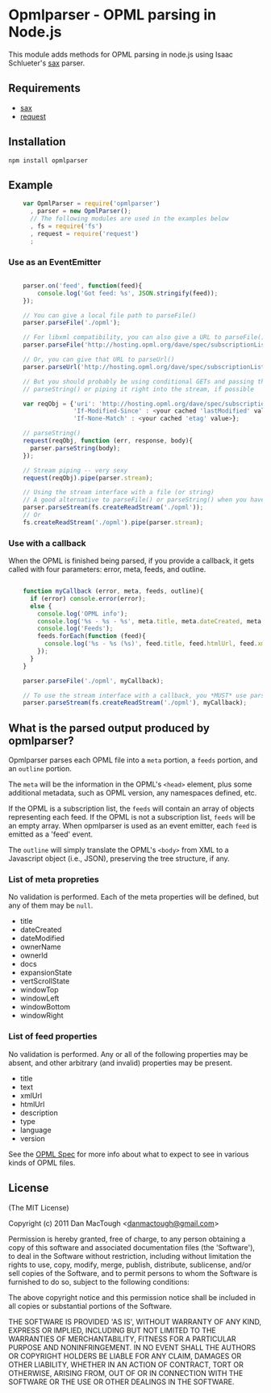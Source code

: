 #  Opmlparser - OPML parsing in Node.js 
      
This module adds methods for OPML parsing in node.js using Isaac Schlueter's [sax](https://github.com/isaacs/sax-js) parser.

## Requirements

- [sax](https://github.com/isaacs/sax-js)
- [request](https://github.com/mikeal/request)

## Installation

    npm install opmlparser

## Example

```javascript
    var OpmlParser = require('opmlparser')
      , parser = new OpmlParser();
      // The following modules are used in the examples below
      , fs = require('fs')
      , request = require('request')
      ;
```
### Use as an EventEmitter

```javascript

    parser.on('feed', function(feed){
        console.log('Got feed: %s', JSON.stringify(feed));
    });

    // You can give a local file path to parseFile()
    parser.parseFile('./opml');

    // For libxml compatibility, you can also give a URL to parseFile()
    parser.parseFile('http://hosting.opml.org/dave/spec/subscriptionList.opml');

    // Or, you can give that URL to parseUrl()
    parser.parseUrl('http://hosting.opml.org/dave/spec/subscriptionList.opml');

    // But you should probably be using conditional GETs and passing the results to
    // parseString() or piping it right into the stream, if possible

    var reqObj = {'uri': 'http://hosting.opml.org/dave/spec/subscriptionList.opml',
                  'If-Modified-Since' : <your cached 'lastModified' value>,
                  'If-None-Match' : <your cached 'etag' value>};

    // parseString()
    request(reqObj, function (err, response, body){
      parser.parseString(body);
    });

    // Stream piping -- very sexy
    request(reqObj).pipe(parser.stream);

    // Using the stream interface with a file (or string)
    // A good alternative to parseFile() or parseString() when you have a large local file
    parser.parseStream(fs.createReadStream('./opml'));
    // Or
    fs.createReadStream('./opml').pipe(parser.stream);
```
### Use with a callback

When the OPML is finished being parsed, if you provide a callback, it gets
called with four parameters: error, meta, feeds, and outline.

```javascript

    function myCallback (error, meta, feeds, outline){
      if (error) console.error(error);
      else {
        console.log('OPML info');
        console.log('%s - %s - %s', meta.title, meta.dateCreated, meta.ownerName);
        console.log('Feeds');
        feeds.forEach(function (feed){
          console.log('%s - %s (%s)', feed.title, feed.htmlUrl, feed.xmlUrl);
        });
      }
    }

    parser.parseFile('./opml', myCallback);

    // To use the stream interface with a callback, you *MUST* use parseStream(), not piping
    parser.parseStream(fs.createReadStream('./opml'), myCallback);
```
## What is the parsed output produced by opmlparser?

Opmlparser parses each OPML file into a `meta` portion, a `feeds` portion, and an
`outline` portion.

The `meta` will be the information in the OPML's `<head>` element, plus some
additional metadata, such as OPML version, any namespaces defined, etc.

If the OPML is a subscription list, the `feeds` will contain an array of objects
representing each feed. If the OPML is not a subscription list, `feeds` will be
an empty array. When opmlparser is used as an event emitter, each `feed` is
emitted as a 'feed' event.

The `outline` will simply translate the OPML's `<body>` from XML to a Javascript
object (i.e., JSON), preserving the tree structure, if any.

### List of meta propreties

No validation is performed. Each of the meta properties will be defined, but any
of them may be `null`.

* title
* dateCreated
* dateModified
* ownerName
* ownerId
* docs
* expansionState
* vertScrollState
* windowTop
* windowLeft
* windowBottom
* windowRight

### List of feed properties

No validation is performed. Any or all of the following properties may be
absent, and other arbitrary (and invalid) properties may be present.

* title
* text
* xmlUrl
* htmlUrl
* description
* type
* language
* version

See the [OPML Spec](http://dev.opml.org/spec2.html) for more info about what to
expect to see in various kinds of OPML files.

## License 

(The MIT License)

Copyright (c) 2011 Dan MacTough &lt;danmactough@gmail.com&gt;

Permission is hereby granted, free of charge, to any person obtaining
a copy of this software and associated documentation files (the
'Software'), to deal in the Software without restriction, including
without limitation the rights to use, copy, modify, merge, publish,
distribute, sublicense, and/or sell copies of the Software, and to
permit persons to whom the Software is furnished to do so, subject to
the following conditions:

The above copyright notice and this permission notice shall be
included in all copies or substantial portions of the Software.

THE SOFTWARE IS PROVIDED 'AS IS', WITHOUT WARRANTY OF ANY KIND,
EXPRESS OR IMPLIED, INCLUDING BUT NOT LIMITED TO THE WARRANTIES OF
MERCHANTABILITY, FITNESS FOR A PARTICULAR PURPOSE AND NONINFRINGEMENT.
IN NO EVENT SHALL THE AUTHORS OR COPYRIGHT HOLDERS BE LIABLE FOR ANY
CLAIM, DAMAGES OR OTHER LIABILITY, WHETHER IN AN ACTION OF CONTRACT,
TORT OR OTHERWISE, ARISING FROM, OUT OF OR IN CONNECTION WITH THE
SOFTWARE OR THE USE OR OTHER DEALINGS IN THE SOFTWARE.
